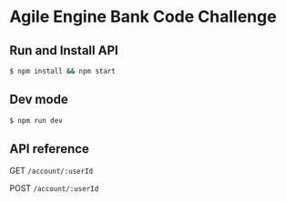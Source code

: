 # Agile Engine Bank Code Challenge

## Run and Install API

```bash
$ npm install && npm start
```

## Dev mode

```bash
$ npm run dev
```


## API reference

GET `/account/:userId`

POST `/account/:userId`